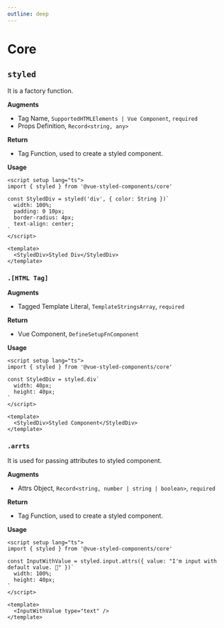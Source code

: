 ```yaml
---
outline: deep
---
```


# Core

## `styled`

It is a factory function.

**Augments**

- Tag Name, `SupportedHTMLElements | Vue Component`, `required`
- Props Definition, `Record<string, any>`

**Return**

- Tag Function, used to create a styled component.

**Usage**

```vue
<script setup lang="ts">
import { styled } from '@vue-styled-components/core'

const StyledDiv = styled('div', { color: String })`
  width: 100%;
  padding: 0 10px;
  border-radius: 4px;
  text-align: center;
`
</script>

<template>
  <StyledDiv>Styled Div</StyledDiv>
</template>
```

### `.[HTML Tag]`

**Augments**

- Tagged Template Literal, `TemplateStringsArray`, `required`

**Return**

- Vue Component, `DefineSetupFnComponent`

**Usage**

```vue
<script setup lang="ts">
import { styled } from '@vue-styled-components/core'

const StyledDiv = styled.div`
  width: 40px;
  height: 40px;
`
</script>

<template>
  <StyledDiv>Styled Component</StyledDiv>
</template>
```

### `.arrts`

It is used for passing attributes to styled component.

**Augments**

- Attrs Object, `Record<string, number | string | boolean>`, `required`

**Return**

- Tag Function, used to create a styled component.

**Usage**

```vue
<script setup lang="ts">
import { styled } from '@vue-styled-components/core'

const InputWithValue = styled.input.attrs({ value: "I'm input with default value. 🥺" })`
  width: 100%;
  height: 40px;
`
</script>

<template>
  <InputWithValue type="text" />
</template>
```
